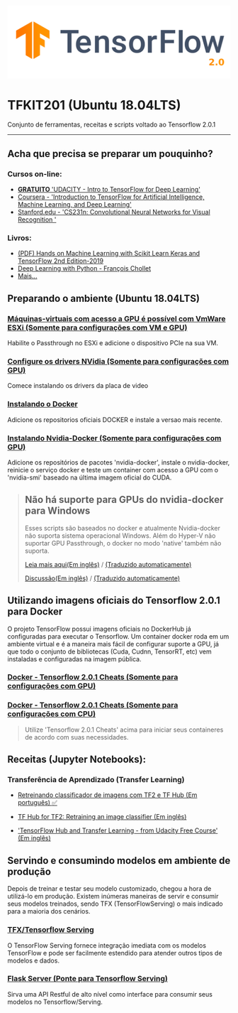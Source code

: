 ![IMG](images/tf2logo.png)
# TFKIT201 (Ubuntu 18.04LTS)
Conjunto de ferramentas, receitas e scripts voltado ao Tensorflow 2.0.1

---
## Acha que precisa se preparar um pouquinho?
### Cursos on-line:
* [ **GRATUITO** 'UDACITY - Intro to TensorFlow for Deep Learning'](https://www.udacity.com/course/intro-to-tensorflow-for-deep-learning--ud187)
* [Coursera - 'Introduction to TensorFlow for Artificial Intelligence, Machine Learning, and Deep Learning'](https://www.coursera.org/learn/introduction-tensorflow)
* [Stanford.edu - 'CS231n: Convolutional Neural Networks for Visual Recognition
'](http://cs231n.stanford.edu/index.html)

### Livros:
* [(PDF) Hands on Machine Learning with Scikit Learn Keras and TensorFlow 2nd Edition-2019](https://github.com/dntxos/Deep-learning-books/blob/master/1.%20Machine%20Leaning%20and%20Deep%20Learning/Hands%20on%20Machine%20Learning%20with%20Scikit%20Learn%20Keras%20and%20TensorFlow%202nd%20Edition-2019.pdf)
* [Deep Learning with Python - François Chollet](https://www.manning.com/books/deep-learning-with-python)
* [Mais...](https://github.com/dntxos/Deep-learning-books)

## Preparando o ambiente (Ubuntu 18.04LTS)

### [Máquinas-virtuais com acesso a GPU é possível com VmWare ESXi (Somente para configurações com VM e GPU)](GPU_vmware_passthrough.md)
Habilite o Passthrough no ESXi e adicione o dispositivo PCIe na sua VM.

### [Configure os drivers NVidia (Somente para configurações com GPU)](GPU_nvidia_setup.md)
Comece instalando os drivers da placa de video

### [Instalando o Docker](docker_setup.md)
Adicione os repositorios oficiais DOCKER e instale a versao mais recente.

### [Instalando Nvidia-Docker (Somente para configurações com GPU)](GPU_nvidia_docker_setup.md)
Adicione os repositórios de pacotes 'nvidia-docker', instale o nvidia-docker, reinicie o serviço docker e teste um container com acesso a GPU com o 'nvidia-smi' baseado na última imagem oficial do CUDA.

>## Não há suporte para GPUs do nvidia-docker para Windows
>Esses scripts são baseados no docker e atualmente Nvidia-docker não suporta sistema operacional Windows. Além do Hyper-V não suportar GPU Passthrough, o docker no modo 'native' também não suporta.
>
>[Leia mais aqui(Em inglês)](https://github.com/NVIDIA/nvidia-docker/wiki/Frequently-Asked-Questions#is-microsoft-windows-supported) / [(Traduzido automaticamente)](https://translate.google.com.br/translate?hl=pt-BR&sl=auto&tl=pt&u=https%3A%2F%2Fgithub.com%2FNVIDIA%2Fnvidia-docker%2Fwiki%2FFrequently-Asked-Questions%23is-microsoft-windows-supported)
>
>[Discussão(Em inglês)](https://github.com/NVIDIA/nvidia-docker/issues/665) / [(Traduzido automaticamente)](https://translate.google.com/translate?sl=auto&tl=pt&u=https%3A%2F%2Fgithub.com%2FNVIDIA%2Fnvidia-docker%2Fissues%2F665)

## Utilizando imagens oficiais do Tensorflow 2.0.1 para Docker
O projeto TensorFlow possui imagens oficiais no DockerHub já configuradas para executar o Tensorflow. Um container docker roda em um ambiente virtual e é a maneira mais fácil de configurar suporte a GPU, já que todo o conjunto de bibliotecas (Cuda, Cudnn, TensorRT, etc) vem instaladas e configuradas na imagem pública.

### [Docker - Tensorflow 2.0.1 Cheats (Somente para configurações com GPU)](GPU_docker_tensorflow_cheats.md)
### [Docker - Tensorflow 2.0.1 Cheats (Somente para configurações com CPU)](CPU_docker_tensorflow_cheats.md)

> Utilize 'Tensorflow 2.0.1 Cheats' acima para iniciar seus containeres de acordo com suas necessidades.

## Receitas (Jupyter Notebooks):

### Transferência de Aprendizado (Transfer Learning)

* [Retreinando classificador de imagens com TF2 e TF Hub (Em português) :white_check_mark:](Notebooks/Retreinando_classificador_de_imagens_com_TF2_e_TF_Hub.ipynb)

* [TF Hub for TF2: Retraining an image classifier (Em inglês)](https://github.com/tensorflow/hub/blob/master/examples/colab/tf2_image_retraining.ipynb)

* ['TensorFlow Hub and Transfer Learning - from Udacity Free Course' (Em inglês)](https://github.com/tensorflow/examples/blob/master/courses/udacity_intro_to_tensorflow_for_deep_learning/l06c01_tensorflow_hub_and_transfer_learning.ipynb)

## Servindo e consumindo modelos em ambiente de produção
Depois de treinar e testar seu modelo customizado, chegou a hora de utilizá-lo em produção. Existem inúmeras maneiras de servir e consumir seus modelos treinados, sendo TFX (TensorFlowServing) o mais indicado para a maioria dos cenários.

### [TFX/Tensorflow Serving](tensorflow_serving.md)
O TensorFlow Serving fornece integração imediata com os modelos TensorFlow e pode ser facilmente estendido para atender outros tipos de modelos e dados.

### [Flask Server (Ponte para Tensorflow Serving)](flask_server)
Sirva uma API Restful de alto nível como interface para consumir seus modelos no Tensorflow/Serving.



